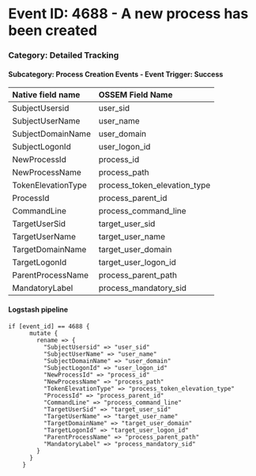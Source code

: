 # Event ID: 4688 - A new process has been created
### Category: Detailed Tracking
#### Subcategory: Process Creation Events - Event Trigger: Success

|Native field name            |OSSEM Field Name                   |
|:----------------------------|:----------------------------------|
| SubjectUsersid              | user_sid                          |
| SubjectUserName             | user_name                         |
| SubjectDomainName           | user_domain                       |
| SubjectLogonId              | user_logon_id                     |
| NewProcessId                | process_id                        |
| NewProcessName              | process_path                      |
| TokenElevationType          | process_token_elevation_type      |
| ProcessId                   | process_parent_id                 |
| CommandLine                 | process_command_line              |
| TargetUserSid               | target_user_sid                   |
| TargetUserName              | target_user_name                  |
| TargetDomainName            | target_user_domain                |
| TargetLogonId               | target_user_logon_id              |
| ParentProcessName           | process_parent_path               |
| MandatoryLabel              | process_mandatory_sid             |

#### Logstash pipeline

```
if [event_id] == 4688 {
      mutate {
        rename => {
          "SubjectUsersid" => "user_sid"
          "SubjectUserName" => "user_name"
          "SubjectDomainName" => "user_domain"
          "SubjectLogonId" => "user_logon_id"
          "NewProcessId" => "process_id"
          "NewProcessName" => "process_path"
          "TokenElevationType" => "process_token_elevation_type"
          "ProcessId" => "process_parent_id"
          "CommandLine" => "process_command_line"
          "TargetUserSid" => "target_user_sid"
          "TargetUserName" => "target_user_name"
          "TargetDomainName" => "target_user_domain"
          "TargetLogonId" => "target_user_logon_id"
          "ParentProcessName" => "process_parent_path"
          "MandatoryLabel" => "process_mandatory_sid"
        }
      }
    }
```